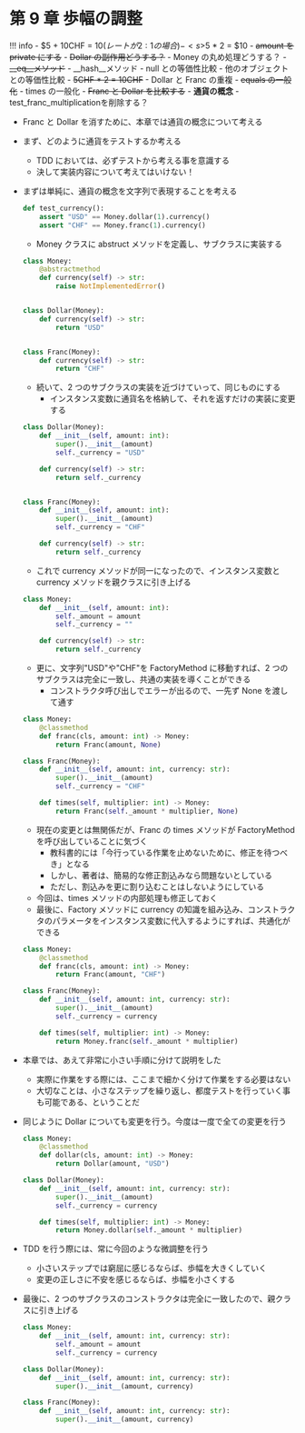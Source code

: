# 第 9 章 歩幅の調整

<!-- prettier-ignore -->
!!! info
    -   $5 + 10CHF = $10 (レートが 2:1 の場合)
    -   <s>$5 \* 2 = $10</s>
    -   <s>amount を private にする</s>
    -   <s>Dollar の副作用どうする？</s>
    -   Money の丸め処理どうする？
    -   <s>\_\_eq\_\_メソッド</s>
    -   \_\_hash\_\_メソッド
    -   null との等価性比較
    -   他のオブジェクトとの等価性比較
    -   <s>5CHF \* 2 = 10CHF</s>
    -   Dollar と Franc の重複
    -   <s>equals の一般化</s>
    -   times の一般化
    -   <s>Franc と Dollar を比較する</s>
    -   **通貨の概念**
    -  test_franc_multiplicationを削除する？

-   Franc と Dollar を消すために、本章では通貨の概念について考える
-   まず、どのように通貨をテストするか考える
    -   TDD においては、必ずテストから考える事を意識する
    -   決して実装内容について考えてはいけない！
-   まずは単純に、通貨の概念を文字列で表現することを考える

    ```python
    def test_currency():
        assert "USD" == Money.dollar(1).currency()
        assert "CHF" == Money.franc(1).currency()
    ```

    -   Money クラスに abstruct メソッドを定義し、サブクラスに実装する

    ```python
    class Money:
        @abstractmethod
        def currency(self) -> str:
            raise NotImplementedError()


    class Dollar(Money):
        def currency(self) -> str:
            return "USD"


    class Franc(Money):
        def currency(self) -> str:
            return "CHF"
    ```

    -   続いて、2 つのサブクラスの実装を近づけていって、同じものにする
        -   インスタンス変数に通貨名を格納して、それを返すだけの実装に変更する

    ```python
    class Dollar(Money):
        def __init__(self, amount: int):
            super().__init__(amount)
            self._currency = "USD"

        def currency(self) -> str:
            return self._currency


    class Franc(Money):
        def __init__(self, amount: int):
            super().__init__(amount)
            self._currency = "CHF"

        def currency(self) -> str:
            return self._currency
    ```

    -   これで currency メソッドが同一になったので、インスタンス変数と currency メソッドを親クラスに引き上げる

    ```python
    class Money:
        def __init__(self, amount: int):
            self._amount = amount
            self._currency = ""

        def currency(self) -> str:
            return self._currency
    ```

    -   更に、文字列"USD"や"CHF"を FactoryMethod に移動すれば、2 つのサブクラスは完全に一致し、共通の実装を導くことができる
        -   コンストラクタ呼び出しでエラーが出るので、一先ず None を渡して通す

    ```python
    class Money:
        @classmethod
        def franc(cls, amount: int) -> Money:
            return Franc(amount, None)

    class Franc(Money):
        def __init__(self, amount: int, currency: str):
            super().__init__(amount)
            self._currency = "CHF"

        def times(self, multiplier: int) -> Money:
            return Franc(self._amount * multiplier, None)
    ```

    -   現在の変更とは無関係だが、Franc の times メソッドが FactoryMethod を呼び出していることに気づく
        -   教科書的には「今行っている作業を止めないために、修正を待つべき」となる
        -   しかし、著者は、簡易的な修正割込みなら問題ないとしている
        -   ただし、割込みを更に割り込むことはしないようにしている
    -   今回は、times メソッドの内部処理も修正しておく
    -   最後に、Factory メソッドに currency の知識を組み込み、コンストラクタのパラメータをインスタンス変数に代入するようにすれば、共通化ができる

    ```python
    class Money:
        @classmethod
        def franc(cls, amount: int) -> Money:
            return Franc(amount, "CHF")

    class Franc(Money):
        def __init__(self, amount: int, currency: str):
            super().__init__(amount)
            self._currency = currency

        def times(self, multiplier: int) -> Money:
            return Money.franc(self._amount * multiplier)
    ```

-   本章では、あえて非常に小さい手順に分けて説明をした
    -   実際に作業をする際には、ここまで細かく分けて作業をする必要はない
    -   大切なことは、小さなステップを繰り返し、都度テストを行っていく事も可能である、ということだ
-   同じように Dollar についても変更を行う。今度は一度で全ての変更を行う

    ```python
    class Money:
        @classmethod
        def dollar(cls, amount: int) -> Money:
            return Dollar(amount, "USD")

    class Dollar(Money):
        def __init__(self, amount: int, currency: str):
            super().__init__(amount)
            self._currency = currency

        def times(self, multiplier: int) -> Money:
            return Money.dollar(self._amount * multiplier)
    ```

-   TDD を行う際には、常に今回のような微調整を行う

    -   小さいステップでは窮屈に感じるならば、歩幅を大きくしていく
    -   変更の正しさに不安を感じるならば、歩幅を小さくする

-   最後に、2 つのサブクラスのコンストラクタは完全に一致したので、親クラスに引き上げる

    ```python
    class Money:
        def __init__(self, amount: int, currency: str):
            self._amount = amount
            self._currency = currency

    class Dollar(Money):
        def __init__(self, amount: int, currency: str):
            super().__init__(amount, currency)

    class Franc(Money):
        def __init__(self, amount: int, currency: str):
            super().__init__(amount, currency)
    ```
